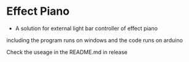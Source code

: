 # Effect Piano
- A solution for external light bar controller of effect piano

including the program runs on windows and the code runs on arduino

Check the useage in the README.md in release
